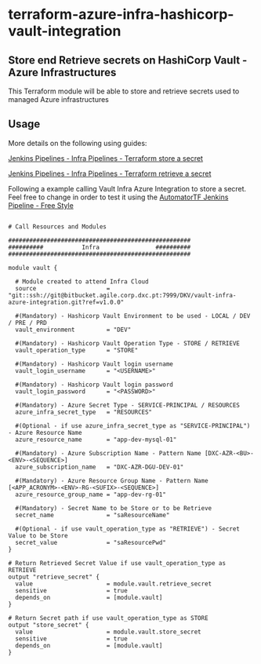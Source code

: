 # terraform-azure-infra-hashicorp-vault-integration


## Store end Retrieve secrets on HashiCorp Vault - Azure Infrastructures

This Terraform module will be able to store and retrieve secrets used to managed Azure infrastructures

## Usage

More details on the following using guides:

[Jenkins Pipelines - Infra Pipelines - Terraform store a secret](https://confluence.agile.corp.dxc.pt/display/DOPT/Jenkins+Pipelines+-+Infra+Pipelines+-+Terraform+store+a+secret)

[Jenkins Pipelines - Infra Pipelines - Terraform retrieve a secret](https://confluence.agile.corp.dxc.pt/display/DOPT/Jenkins+Pipelines+-+Infra+Pipelines+-+Terraform+retrieve+a+secret)

Following a example calling Vault Infra Azure Integration to store a secret.
Feel free to change in order to test it using the [AutomatorTF Jenkins Pipeline - Free Style](https://jenkins.agile.corp.dxc.pt/job/Automator/job/AutomatorTF/job/automator-terraform-free-style-dev/)

```hcl

# Call Resources and Modules

####################################################
##########           Infra                ##########
####################################################

module vault {

  # Module created to attend Infra Cloud
  source                    = "git::ssh://git@bitbucket.agile.corp.dxc.pt:7999/DKV/vault-infra-azure-integration.git?ref=v1.0.0"

  #(Mandatory) - Hashicorp Vault Environment to be used - LOCAL / DEV / PRE / PRD
  vault_environment         = "DEV"

  #(Mandatory) - Hashicorp Vault Operation Type - STORE / RETRIEVE
  vault_operation_type      = "STORE"

  #(Mandatory) - Hashicorp Vault login username
  vault_login_username      = "<USERNAME>"

  #(Mandatory) - Hashicorp Vault login password
  vault_login_password      = "<PASSWORD>"

  #(Mandatory) - Azure Secret Type - SERVICE-PRINCIPAL / RESOURCES
  azure_infra_secret_type   = "RESOURCES"

  #(Optional - if use azure_infra_secret_type as "SERVICE-PRINCIPAL") - Azure Resource Name
  azure_resource_name       = "app-dev-mysql-01"

  #(Mandatory) - Azure Subscription Name - Pattern Name [DXC-AZR-<BU>-<ENV>-<SEQUENCE>]
  azure_subscription_name   = "DXC-AZR-DGU-DEV-01"

  #(Mandatory) - Azure Resource Group Name - Pattern Name [<APP_ACRONYM>-<ENV>-RG-<SUFIX>-<SEQUENCE>]
  azure_resource_group_name = "app-dev-rg-01"

  #(Mandatory) - Secret Name to be Store or to be Retrieve
  secret_name               = "saResourceName"

  #(Optional - if use vault_operation_type as "RETRIEVE") - Secret Value to be Store
  secret_value              = "saResourcePwd"
}

# Return Retrieved Secret Value if use vault_operation_type as RETRIEVE
output "retrieve_secret" {
  value                     = module.vault.retrieve_secret
  sensitive                 = true
  depends_on                = [module.vault]
}

# Return Secret path if use vault_operation_type as STORE
output "store_secret" {
  value                     = module.vault.store_secret
  sensitive                 = true
  depends_on                = [module.vault]
}

```
